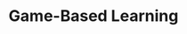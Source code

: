 ---
layout: category
title: "Game-Based Learning"
group: technologies
category: game-based-learning
permalink: /technologies/game-based-learning
sidebar:
  nav: "side-nav"
---